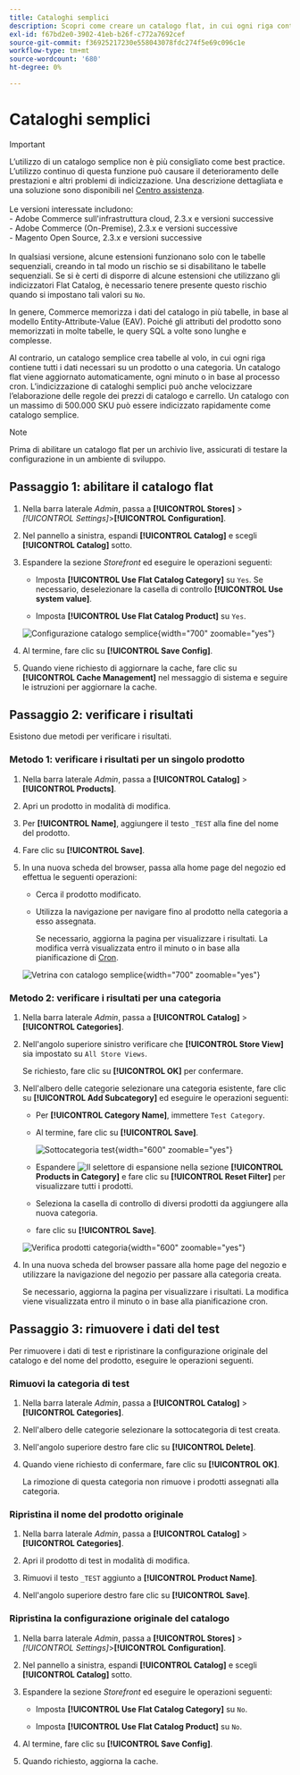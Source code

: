 ```yaml
---
title: Cataloghi semplici
description: Scopri come creare un catalogo flat, in cui ogni riga contiene tutti i dati necessari su un prodotto o una categoria.
exl-id: f67bd2e0-3902-41eb-b26f-c772a7692cef
source-git-commit: f36925217230e558043078fdc274f5e69c096c1e
workflow-type: tm+mt
source-wordcount: '680'
ht-degree: 0%

---
```


# Cataloghi semplici

>[!IMPORTANT]
>
>L’utilizzo di un catalogo semplice non è più consigliato come best practice. L’utilizzo continuo di questa funzione può causare il deterioramento delle prestazioni e altri problemi di indicizzazione. Una descrizione dettagliata e una soluzione sono disponibili nel [Centro assistenza](https://experienceleague.adobe.com/docs/commerce-knowledge-base/kb/troubleshooting/miscellaneous/slow-performance-slow-and-long-running-crons.html?lang=it).<br/><br/>Le versioni interessate includono: <br/>- Adobe Commerce sull&#39;infrastruttura cloud, 2.3.x e versioni successive<br/>- Adobe Commerce (On-Premise), 2.3.x e versioni successive<br/>- Magento Open Source, 2.3.x e versioni successive <br/><br/>In qualsiasi versione, alcune estensioni funzionano solo con le tabelle sequenziali, creando in tal modo un rischio se si disabilitano le tabelle sequenziali. Se si è certi di disporre di alcune estensioni che utilizzano gli indicizzatori Flat Catalog, è necessario tenere presente questo rischio quando si impostano tali valori su `No`.

In genere, Commerce memorizza i dati del catalogo in più tabelle, in base al modello Entity-Attribute-Value (EAV). Poiché gli attributi del prodotto sono memorizzati in molte tabelle, le query SQL a volte sono lunghe e complesse.

Al contrario, un catalogo semplice crea tabelle al volo, in cui ogni riga contiene tutti i dati necessari su un prodotto o una categoria. Un catalogo flat viene aggiornato automaticamente, ogni minuto o in base al processo cron. L’indicizzazione di cataloghi semplici può anche velocizzare l’elaborazione delle regole dei prezzi di catalogo e carrello. Un catalogo con un massimo di 500.000 SKU può essere indicizzato rapidamente come catalogo semplice.

>[!NOTE]
>
>Prima di abilitare un catalogo flat per un archivio live, assicurati di testare la configurazione in un ambiente di sviluppo.

## Passaggio 1: abilitare il catalogo flat

1. Nella barra laterale _Admin_, passa a **[!UICONTROL Stores]** > _[!UICONTROL Settings]_>**[!UICONTROL Configuration]**.

1. Nel pannello a sinistra, espandi **[!UICONTROL Catalog]** e scegli **[!UICONTROL Catalog]** sotto.

1. Espandere la sezione _Storefront_ ed eseguire le operazioni seguenti:

   - Imposta **[!UICONTROL Use Flat Catalog Category]** su `Yes`. Se necessario, deselezionare la casella di controllo **[!UICONTROL Use system value]**.

   - Imposta **[!UICONTROL Use Flat Catalog Product]** su `Yes`.

   ![Configurazione catalogo semplice](./assets/use-flat-catalog.png){width="700" zoomable="yes"}

1. Al termine, fare clic su **[!UICONTROL Save Config]**.

1. Quando viene richiesto di aggiornare la cache, fare clic su **[!UICONTROL Cache Management]** nel messaggio di sistema e seguire le istruzioni per aggiornare la cache.

## Passaggio 2: verificare i risultati

Esistono due metodi per verificare i risultati.

### Metodo 1: verificare i risultati per un singolo prodotto

1. Nella barra laterale _Admin_, passa a **[!UICONTROL Catalog]** > **[!UICONTROL Products]**.

1. Apri un prodotto in modalità di modifica.

1. Per **[!UICONTROL Name]**, aggiungere il testo `_TEST` alla fine del nome del prodotto.

1. Fare clic su **[!UICONTROL Save]**.

1. In una nuova scheda del browser, passa alla home page del negozio ed effettua le seguenti operazioni:

   - Cerca il prodotto modificato.

   - Utilizza la navigazione per navigare fino al prodotto nella categoria a esso assegnata.

     Se necessario, aggiorna la pagina per visualizzare i risultati. La modifica verrà visualizzata entro il minuto o in base alla pianificazione di [Cron](../systems/cron.md).

   ![Vetrina con catalogo semplice](./assets/storefront-flat-catalog-enabled.png){width="700" zoomable="yes"}

### Metodo 2: verificare i risultati per una categoria

1. Nella barra laterale _Admin_, passa a **[!UICONTROL Catalog]** > **[!UICONTROL Categories]**.

1. Nell&#39;angolo superiore sinistro verificare che **[!UICONTROL Store View]** sia impostato su `All Store Views`.

   Se richiesto, fare clic su **[!UICONTROL OK]** per confermare.

1. Nell&#39;albero delle categorie selezionare una categoria esistente, fare clic su **[!UICONTROL Add Subcategory]** ed eseguire le operazioni seguenti:

   - Per **[!UICONTROL Category Name]**, immettere `Test Category`.

   - Al termine, fare clic su **[!UICONTROL Save]**.

     ![Sottocategoria test](./assets/catalog-flat-test-category.png){width="600" zoomable="yes"}

   - Espandere ![Il selettore di espansione](../assets/icon-display-expand.png) nella sezione **[!UICONTROL Products in Category]** e fare clic su **[!UICONTROL Reset Filter]** per visualizzare tutti i prodotti.

   - Seleziona la casella di controllo di diversi prodotti da aggiungere alla nuova categoria.

   - fare clic su **[!UICONTROL Save]**.

   ![Verifica prodotti categoria](./assets/catalog-flat-test-category-products.png){width="600" zoomable="yes"}

1. In una nuova scheda del browser passare alla home page del negozio e utilizzare la navigazione del negozio per passare alla categoria creata.

   Se necessario, aggiorna la pagina per visualizzare i risultati. La modifica viene visualizzata entro il minuto o in base alla pianificazione cron.

## Passaggio 3: rimuovere i dati del test

Per rimuovere i dati di test e ripristinare la configurazione originale del catalogo e del nome del prodotto, eseguire le operazioni seguenti.

### Rimuovi la categoria di test

1. Nella barra laterale _Admin_, passa a **[!UICONTROL Catalog]** > **[!UICONTROL Categories]**.

1. Nell&#39;albero delle categorie selezionare la sottocategoria di test creata.

1. Nell&#39;angolo superiore destro fare clic su **[!UICONTROL Delete]**.

1. Quando viene richiesto di confermare, fare clic su **[!UICONTROL OK]**.

   La rimozione di questa categoria non rimuove i prodotti assegnati alla categoria.

### Ripristina il nome del prodotto originale

1. Nella barra laterale _Admin_, passa a **[!UICONTROL Catalog]** > **[!UICONTROL Categories]**.

1. Apri il prodotto di test in modalità di modifica.

1. Rimuovi il testo `_TEST` aggiunto a **[!UICONTROL Product Name]**.

1. Nell&#39;angolo superiore destro fare clic su **[!UICONTROL Save]**.

### Ripristina la configurazione originale del catalogo

1. Nella barra laterale _Admin_, passa a **[!UICONTROL Stores]** > _[!UICONTROL Settings]_>**[!UICONTROL Configuration]**.

1. Nel pannello a sinistra, espandi **[!UICONTROL Catalog]** e scegli **[!UICONTROL Catalog]** sotto.

1. Espandere la sezione _Storefront_ ed eseguire le operazioni seguenti:

   - Imposta **[!UICONTROL Use Flat Catalog Category]** su `No`.

   - Imposta **[!UICONTROL Use Flat Catalog Product]** su `No`.

1. Al termine, fare clic su **[!UICONTROL Save Config]**.

1. Quando richiesto, aggiorna la cache.
